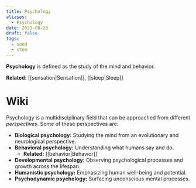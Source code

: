 ```yaml
---
title: Psychology
aliases:
  - Psychology
date: 2023-08-23
draft: false
tags:
  - seed
  - stem
---
```


**Psychology** is defined as the study of the mind and behavior.

**Related:** [[sensation|Sensation]], [[sleep|Sleep]]

# Wiki

Psychology is a multidisciplinary field that can be approached from different *perspectives*. Some of these perspectives are:

- **Biological psychology:** Studying the mind from an evolutionary and neurological perspective.
- **Behavioral psychology:** Understanding what humans say and do.
	- **Related:** [[behavior|Behavior]]
- **Developmental psychology:** Observing psychological processes and growth across the lifespan.
- **Humanistic psychology:** Emphasizing human well-being and potential.
- **Psychodynamic psychology:** Surfacing unconscious mental processes.